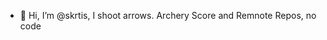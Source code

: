 - 👋 Hi, I’m @skrtis, I shoot arrows. 
Archery Score and Remnote Repos, no code 
<!---
skrtis/skrtis is a ✨ special ✨ repository because its `README.md` (this file) appears on your GitHub profile.
You can click the Preview link to take a look at your changes.
--->
